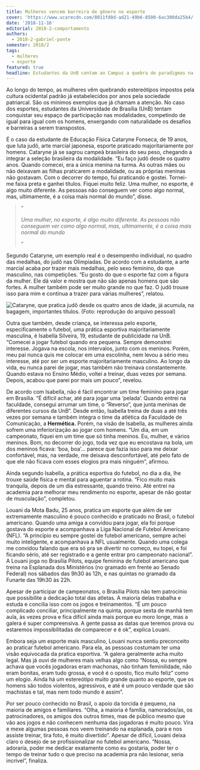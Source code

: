 ```yaml
---
title: Mulheres vencem barreira de gênero no esporte
cover: 'https://www.ucarecdn.com/8011fd8d-ad21-49b6-8500-6ac300da25b4/'
date: '2018-11-16'
editorial: 2018-2-comportamento
authors:
  - 2018-2-gabriel-ponte
semester: 2018/2
tags:
  - mulheres
  - esporte
featured: true
headline: Estudantes da UnB contam ao Campus a quebra de paradigmas na prática esportiva
---
```

Ao longo do tempo, as mulheres vêm quebrando estereótipos impostos pela cultura ocidental padrão já estabelecidos por anos pela sociedade patriarcal. São os mínimos exemplos que já chamam a atenção. No caso dos esportes, estudantes da Universidade de Brasília (UnB) tentam conquistar seu espaço de participação nas modalidades, competindo de igual para igual com os homens, enxergando com naturalidade os desafios e barreiras a serem transpostos.

É o caso da estudante de Educação Física Cataryne Fonseca, de 19 anos, que luta judô, arte marcial japonesa, esporte praticado majoritariamente por homens. Cataryne já se sagrou campeã brasileira do seu peso, chegando a integrar a seleção brasileira da modalidade. “Eu faço judô desde os quatro anos. Quando comecei, era a única menina na turma. As outras mães ou não deixavam as filhas praticarem a modalidade, ou as próprias meninas não gostavam. Com o decorrer do tempo, fui praticando e gostei. Tornei-me faixa preta e ganhei títulos. Fiquei muito feliz. Uma mulher, no esporte, é algo muito diferente. As pessoas não conseguem ver como algo normal, mas, ultimamente, é a coisa mais normal do mundo”, disse.

> ”
>
> _Uma mulher, no esporte, é algo muito diferente. As pessoas não conseguem ver como algo normal, mas, ultimamente, é a coisa mais normal do mundo_
>
> ”

Segundo Cataryne, um exemplo real é o desempenho individual, no quadro das medalhas, do judô nas Olimpíadas. De acordo com a estudante, a arte marcial acaba por trazer mais medalhas, pelo sexo feminino, do que masculino, nas competições. “Eu gosto do que o esporte faz com a figura da mulher. Ele dá valor e mostra que não são apenas homens que são fortes. A mulher também pode ser muito grande no que faz. O judô trouxe isso para mim e continua a trazer para várias mulheres”, relatou.

![Cataryne, que pratica judô desde os quatro anos de idade, já acumula, na bagagem, importantes títulos. (Foto: reprodução do arquivo pessoal)](https://www.ucarecdn.com/fa3a8ede-369a-486d-b3a6-7de19e57053d/)

Outra que também, desde criança, se interessa pelo esporte, especificamente o futebol, uma prática esportiva majoritariamente masculina, é Isabella Silveira, 19, estudante de publicidade na UnB. “Comecei a jogar futebol quando era pequena. Sempre demonstrei interesse. Jogava na escola, nos intervalos, junto com os meninos. Porém, meu pai nunca quis me colocar em uma escolinha, nem levou a sério meu interesse, até por ser um esporte majoritariamente masculino. Ao longo da vida, eu nunca parei de jogar, mas também não treinava constantemente. Quando estava no Ensino Médio, voltei a treinar, duas vezes por semana. Depois, acabou que parei por mais um pouco”, revelou.

De acordo com Isabella, não é fácil encontrar um time feminino para jogar em Brasília. “É difícil achar, até para jogar uma ‘pelada’. Quando entrei na faculdade, consegui arrumar um time, o “Reverso”, que junta meninas de diferentes cursos da UnB“. Desde então, Isabella treina de duas a até três vezes por semana e também integra o time da atlética da Faculdade de Comunicação, a **Hermética.** Porém, na visão de Isabella, as mulheres ainda sofrem uma inferiorização ao jogar com homens. “Um dia, em um campeonato, fiquei em um time que só tinha meninos. Eu, mulher, e vários meninos. Bom, no decorrer do jogo, toda vez que eu encostava na bola, um dos meninos ficava: ‘boa, boa’... parece que fazia isso para me deixar confortável, mas, na verdade, me deixava desconfortável, até pelo fato de que ele não ficava com esses elogios pra mais ninguém”, afirmou.

Ainda segundo Isabella, a prática esportiva do futebol, no dia a dia, lhe trouxe saúde física e mental para aguentar a rotina. “Fico muito mais tranquila, depois de um dia estressante, quando treino. Até entrei na academia para melhorar meu rendimento no esporte, apesar de não gostar de musculação”, completou.

Louani da Mota Badu, 25 anos, pratica um esporte que além de ser extremamente masculino é pouco conhecido e praticado no Brasil, o futebol americano. Quando uma amiga a convidou para jogar, ela foi porque gostava do esporte e acompanhava a Liga Nacional de Futebol Americano (NFL). “A princípio eu sempre gostei de futebol americano, sempre achei muito inteligente, e acompanhava a NFL usualmente. Quando uma colega me convidou falando que era só pra se divertir no começo, eu topei, e foi ficando sério, até ser registrado e a gente entrar pro campeonato nacional”. A Louani joga no Brasília Pilots, equipe feminina de futebol americano que treina na Esplanada dos Ministérios (no gramado em frente ao Senado Federal) nos sábados das 9h30 às 12h, e nas quintas no gramado da Funarte das 19h30 às 22h.

Apesar de participar de campeonatos, o Brasília Pilots não tem patrocínio que possibilite a dedicação total das atletas. A maioria delas trabalha e estuda e concilia isso com os jogos e treinamentos. “É um pouco complicado conciliar, principalmente na quinta, porque sexta de manhã tem aula, às vezes prova e fica difícil ainda mais porque eu moro longe, mas a galera é super compreensiva. A gente passa as datas que teremos prova ou estaremos impossibilitadas de comparecer e é ok”, explica Louani.

Embora seja um esporte mais masculino, Louani nunca sentiu preconceito ao praticar futebol americano. Para ela, as pessoas costumam ter uma visão equivocada da pratica esportiva. “A galera geralmente acha muito legal. Mas já ouvi de mulheres mais velhas algo como “Nossa, eu sempre achava que vocês jogadoras eram machonas, não tinham feminilidade, não eram bonitas, eram tudo grossa, e você é o oposto, fico muito feliz” como um elogio. Ainda há um estereótipo muito grande quanto ao esporte, que os homens são todos violentos, agressivos, e até é um pouco verdade que são machistas e tal, mas nem todo mundo é assim”.

Por ser pouco conhecido no Brasil, o apoio da torcida é pequeno, na maioria de amigos e familiares. “Olha, a maioria é família, namorados/as, os patrocinadores, os amigos dos outros times, mas de público mesmo que vão aos jogos e não conhecem nenhuma das jogadoras é muito pouco. Vira e mexe algumas pessoas nos veem treinando na esplanada, para e nos assiste treinar, tira foto, é muito divertido”. Apesar de difícil, Louani deixa claro o desejo de se profissionalizar no futebol americano. “Nossa, adoraria, poder me dedicar exatamente como eu gostaria, poder ter o tempo de treinar tudo o que preciso na academia pra não lesionar, seria incrível”, finaliza.
